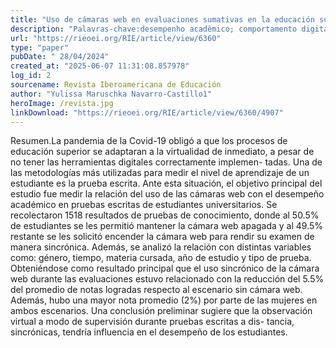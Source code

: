 ```yaml
---
title: "Uso de cámaras web en evaluaciones sumativas en la educación superior: contexto virtual"
description: "Palavras-chave:desempenho acadêmico; comportamento digital; Zoom; curva de aprendizado; ambiente virtual."
url: "https://rieoei.org/RIE/article/view/6360"
type: "paper"
pubDate: " 28/04/2024"
created_at: "2025-06-07 11:31:08.857978"
log_id: 2
sourcename: Revista Iberoamericana de Educación
author: "Yulissa Maruschka Navarro-Castillo1"
heroImage: /revista.jpg
linkDownload: "https://rieoei.org/RIE/article/view/6360/4907"
---
```


Resumen.La pandemia de la Covid-19 obligó a que los procesos de educación superior se adaptaran a la virtualidad de inmediato, a pesar de no tener las herramientas digitales correctamente implemen- tadas. Una de las metodologías más utilizadas para medir el nivel de aprendizaje de un estudiante es la prueba escrita. Ante esta situación, el objetivo principal del estudio fue medir la relación del uso de las cámaras web con el desempeño académico en pruebas escritas de estudiantes universitarios. Se recolectaron 1518 resultados de pruebas de conocimiento, donde al 50.5% de estudiantes se les permitió mantener la cámara web apagada y al 49.5% restante se les solicitó encender la cámara web para rendir su examen de manera sincrónica. Además, se analizó la relación con distintas variables como: género, tiempo, materia cursada, año de estudio y tipo de prueba. Obteniéndose como resultado principal que el uso sincrónico de la cámara web durante las evaluaciones estuvo relacionado con la reducción del 5.5% del promedio de notas logradas respecto al escenario sin cámara web. Además, hubo una mayor nota promedio (2%) por parte de las mujeres en ambos escenarios. Una conclusión preliminar sugiere que la observación virtual a modo de supervisión durante pruebas escritas a dis- tancia, sincrónicas, tendría influencia en el desempeño de los estudiantes.
